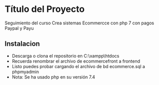 # Título del Proyecto

Seguimiento del curso Crea sistemas Ecommercce con php 7 con pagos Paypal y Payu

## Instalacion

* Descarga o clona el repositorio en C:\xampp\htdocs 
* Recuerda renombrar el archivo de ecommercefront a frontend 
* Listo puedes probar cargando el archivo de bd ecommerce.sql a phpmyadmin
* Nota: Se ha usado php en su versión 7.4 

